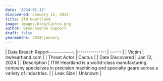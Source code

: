 ```yaml
---
date: '2024-01-12'
discovered: January 12, 2024
title: ITW Heartland
image: images/blog/Cactus.png
author: Breachsense Support
draft: false
yearmonths: 2024/january
---
```


| Data Breach Report------------:     |:-------------:    | :-----:|
| Victim      | itwheartland.com      | 
| Threat Actor      | Cactus      | 
| Date Discovered      | Jan 12, 2024      | 
| Description      | ITW Heartland is a world-class manufacturing company specializes in precision machining and specialty gears across a variety of industries.      | 
| Leak Size      | Unknown      | 

